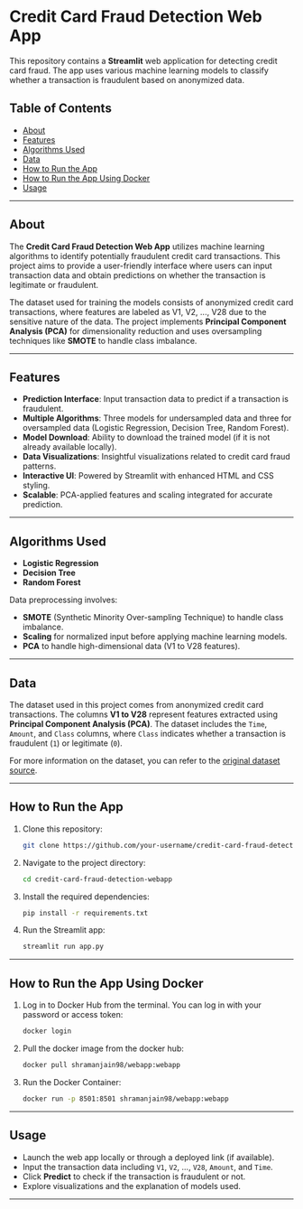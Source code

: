 # Credit Card Fraud Detection Web App

This repository contains a **Streamlit** web application for detecting credit card fraud. The app uses various machine learning models to classify whether a transaction is fraudulent based on anonymized data.

## Table of Contents
- [About](#about)
- [Features](#features)
- [Algorithms Used](#algorithms-used)
- [Data](#data)
- [How to Run the App](#how-to-run-the-app)
- [How to Run the App Using Docker](#how-to-run-the-app-using-docker)
- [Usage](#usage)

---

## About
The **Credit Card Fraud Detection Web App** utilizes machine learning algorithms to identify potentially fraudulent credit card transactions. This project aims to provide a user-friendly interface where users can input transaction data and obtain predictions on whether the transaction is legitimate or fraudulent.

The dataset used for training the models consists of anonymized credit card transactions, where features are labeled as V1, V2, ..., V28 due to the sensitive nature of the data. The project implements **Principal Component Analysis (PCA)** for dimensionality reduction and uses oversampling techniques like **SMOTE** to handle class imbalance.

---

## Features
- **Prediction Interface**: Input transaction data to predict if a transaction is fraudulent.
- **Multiple Algorithms**: Three models for undersampled data and three for oversampled data (Logistic Regression, Decision Tree, Random Forest).
- **Model Download**: Ability to download the trained model (if it is not already available locally).
- **Data Visualizations**: Insightful visualizations related to credit card fraud patterns.
- **Interactive UI**: Powered by Streamlit with enhanced HTML and CSS styling.
- **Scalable**: PCA-applied features and scaling integrated for accurate prediction.

---

## Algorithms Used
- **Logistic Regression**
- **Decision Tree**
- **Random Forest**

Data preprocessing involves:
- **SMOTE** (Synthetic Minority Over-sampling Technique) to handle class imbalance.
- **Scaling** for normalized input before applying machine learning models.
- **PCA** to handle high-dimensional data (V1 to V28 features).

---

## Data
The dataset used in this project comes from anonymized credit card transactions. The columns **V1 to V28** represent features extracted using **Principal Component Analysis (PCA)**. The dataset includes the `Time`, `Amount`, and `Class` columns, where `Class` indicates whether a transaction is fraudulent (`1`) or legitimate (`0`).

For more information on the dataset, you can refer to the [original dataset source](https://www.kaggle.com/mlg-ulb/creditcardfraud).

---

## How to Run the App

1. Clone this repository:
    ```bash
    git clone https://github.com/your-username/credit-card-fraud-detection-webapp.git
    ```
2. Navigate to the project directory:
    ```bash
    cd credit-card-fraud-detection-webapp
    ```
3. Install the required dependencies:
    ```bash
    pip install -r requirements.txt
    ```
4. Run the Streamlit app:
    ```bash
    streamlit run app.py
    ```

---

## How to Run the App Using Docker

1. Log in to Docker Hub from the terminal. You can log in with your password or access token:
    ```bash
    docker login
    ```
2. Pull the docker image from the docker hub:
    ```bash
    docker pull shramanjain98/webapp:webapp
    ```
3. Run the Docker Container:
    ```bash
    docker run -p 8501:8501 shramanjain98/webapp:webapp
    ```

---

## Usage

- Launch the web app locally or through a deployed link (if available).
- Input the transaction data including `V1`, `V2`, ..., `V28`, `Amount`, and `Time`.
- Click **Predict** to check if the transaction is fraudulent or not.
- Explore visualizations and the explanation of models used.

---


